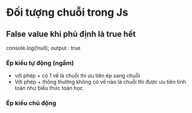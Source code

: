 # Đối tượng chuỗi trong Js

## False value khi phủ định là true hết

console.log(!null); output : true

### Ép kiểu tự động (ngầm)

- với phép + có 1 vế là chuỗi thì ưu tiên ép sang chuỗi
- Với phép + thông thường không có vế nào là chuỗi thì được ưu tiên
  tính toán như biểu thức toán học

### Ép kiểu chủ động
